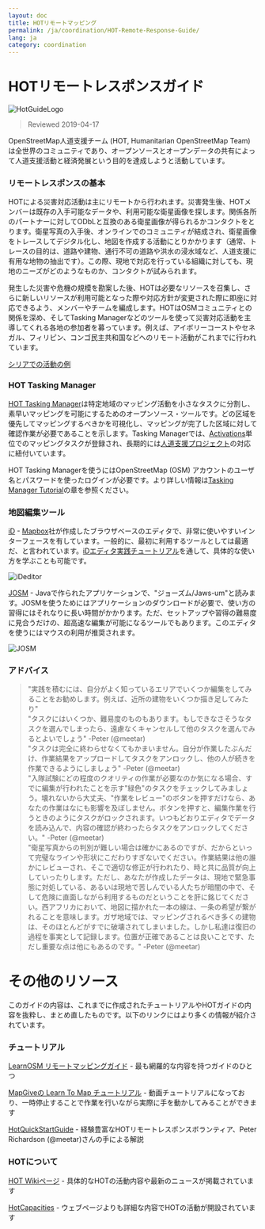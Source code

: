 ```yaml
---
layout: doc
title: HOTリモートマッピング  
permalink: /ja/coordination/HOT-Remote-Response-Guide/ 
lang: ja
category: coordination
---
```


# HOTリモートレスポンスガイド   

![HotGuideLogo](/images/hot-logo.png)  

> Reviewed 2019-04-17  

OpenStreetMap人道支援チーム (HOT, Humanitarian OpenStreetMap Team) は全世界のコミュニティであり、オープンソースとオープンデータの共有によって人道支援活動と経済発展という目的を達成しようと活動しています。  

### リモートレスポンスの基本 

HOTによる災害対応活動は主にリモートから行われます。災害発生後、HOTメンバーは既存の入手可能なデータや、利用可能な衛星画像を探します。関係各所のパートナーに対してODbLと互換のある衛星画像が得られるかコンタクトをとります。衛星写真の入手後、オンラインでのコミュニティが結成され、衛星画像をトレースしてデジタル化し、地図を作成する活動にとりかかります（通常、トレースの目的は、道路や建物、通行不可の道路や洪水の浸水域など、人道支援に有用な地物の抽出です）。この際、現地で対応を行っている組織に対しても、現地のニーズがどのようなものか、コンタクトが試みられます。  

発生した災害や危機の規模を勘案した後、HOTは必要なリソースを召集し、さらに新しいリソースが利用可能となった際や対応方針が変更された際に即座に対応できるよう、メンバーやチームを編成します。HOTはOSMコミュニティとの関係を深め、そしてTasking Managerなどのツールを使って災害対応活動を主導してくれる各地の参加者を募っています。例えば、アイボリーコーストやセネガル、フィリピン、コンゴ民主共和国などへのリモート活動がこれまでに行われています。  

[シリアでの活動の例](http://hot.openstreetmap.org/updates/2013-01-28_syria_activation)  

### HOT Tasking Manager 

[HOT Tasking Manager](http://tasks.hotosm.org/)は特定地域のマッピング活動を小さなタスクに分割し、素早いマッピングを可能にするためのオープンソース・ツールです。どの区域を優先してマッピングするべきかを可視化し、マッピングが完了した区域に対して確認作業が必要であることを示します。Tasking Managerでは、[Activations](http://wiki.openstreetmap.org/wiki/HOT_activation)単位でのマッピングタスクが登録され、長期的には[人道支援プロジェクト](http://hot.openstreetmap.org/projects)の対応に紐付いています。  

HOT Tasking Managerを使うにはOpenStreetMap (OSM) アカウントのユーザ名とパスワードを使ったログインが必要です。より詳しい情報は[Tasking Manager Tutorial](http://learnosm.org/ja/coordination/tasking-manager/)の章を参照ください。  


### 地図編集ツール 

[iD](http://learnosm.org/en/beginner/id-editor/) - [Mapbox](www.mapbox.com)社が作成したブラウザベースのエディタで、非常に使いやすいインターフェースを有しています。一般的に、最初に利用するツールとしては最適だ、と言われています。[iDエディタ実践チュートリアル](http://ideditor.com/)を通して、具体的な使い方を学ぶことも可能です。  

![iDeditor](https://blog.openstreetmap.org/wp-content/uploads/2013/08/id-editor-sotm-us-2013-venue-screenshot.png)  


[JOSM](https://josm.openstreetmap.de/) - Javaで作られたアプリケーションで、"ジョーズム/Jaws-um"と読みます。JOSMを使うためにはアプリケーションのダウンロードが必要で、使い方の習得にはそれなりに長い時間がかかります。ただ、セットアップや習得の難易度に見合うだけの、超高速な編集が可能になるツールでもあります。このエディタを使うにはマウスの利用が推奨されます。  

![JOSM](http://njgeo.org/wp-content/uploads/2010/07/josm_osm_editor.png)  

### アドバイス

> "実践を積むには、自分がよく知っているエリアでいくつか編集をしてみることをお勧めします。例えば、近所の建物をいくつか描き足してみたり"  
> "タスクにはいくつか、難易度のものもあります。もしできなさそうなタスクを選んでしまったら、遠慮なくキャンセルして他のタスクを選んでみるとよいでしょう" -Peter (@meetar)  
> "タスクは完全に終わらせなくてもかまいません。自分が作業したぶんだけ、作業結果をアップロードしてタスクをアンロックし、他の人が続きを作業できるようにしましょう" -Peter (@meetar)  
> "入隊試験にどの程度のクオリティの作業が必要なのか気になる場合、すでに編集が行われたことを示す"緑色"のタスクをチェックしてみましょう。壊れないから大丈夫、"作業をレビュー"のボタンを押すだけなら、あなたの作業はなにも影響を及ぼしません。ボタンを押すと、編集作業を行うときのようにタスクがロックされます。いつもどおりエディタでデータを読み込んで、内容の確認が終わったらタスクをアンロックしてください。" -Peter (@meetar)  
> "衛星写真からの判別が難しい場合は確かにあるのですが、だからといって完璧なラインや形状にこだわりすぎないでください。作業結果は他の誰かにレビューされ、そこで適切な修正が行われたり、時と共に品質が向上していったりします。ただし、あなたが作成したデータは、現地で緊急事態に対処している、あるいは現地で苦しんでいる人たちが暗闇の中で、そして危険に直面しながら利用するものだということを肝に銘じてください。西アフリカにおいて、地図に描かれた一本の線は、一条の希望が繋がれることを意味します。ガザ地域では、マッピングされるべき多くの建物は、そのほとんどがすでに破壊されてしまいました。しかし私達は復旧の過程を事実として記録します。位置が正確であることは良いことです、ただし重要な点は他にもあるのです。" -Peter (@meetar)  
 
# その他のリソース 

このガイドの内容は、これまでに作成されたチュートリアルやHOTガイドの内容を抜粋し、まとめ直したものです。以下のリンクにはより多くの情報が紹介されています。  

### チュートリアル

[LearnOSM リモートマッピングガイド](http://learnosm.org/ja/coordination/remote/) - 最も網羅的な内容を持つガイドのひとつ  

[MapGiveの Learn To Map チュートリアル](http://mapgive.state.gov/learn-to-map/) - 動画チュートリアルになっており、一時停止することで作業を行いながら実際に手を動かしてみることができます  

[HotQuickStartGuide](https://gist.github.com/meetar/b9929dfec129d1d7f5f2) - 経験豊富なHOTリモートレスポンスボランティア、Peter Richardson (@meetar)さんの手による解説  

### HOTについて 

[HOT Wikiページ](http://wiki.openstreetmap.org/wiki/Humanitarian_OSM_Team) - 具体的なHOTの活動内容や最新のニュースが掲載されています  

[HotCapacities](http://hot.openstreetmap.org/about/hot_capacities) - ウェブページよりも詳細な内容でHOTの活動が開設されています  